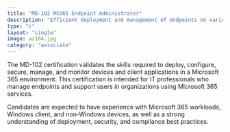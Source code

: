 ```yaml
---
title: "MD-102 MS365 Endpoint Administrator"
description: "Efficient deployment and management of endpoints on various operating systems, platforms, and devices"
type: "c"
layout: "single"
image: az104.jpg
category: "associate"
---
```


The MD-102 certification validates the skills required to deploy, configure, secure, manage, and monitor devices and client applications in a Microsoft 365 environment. This certification is intended for IT professionals who manage endpoints and support users in organizations using Microsoft 365 services. 

Candidates are expected to have experience with Microsoft 365 workloads, Windows client, and non-Windows devices, as well as a strong understanding of deployment, security, and compliance best practices.


